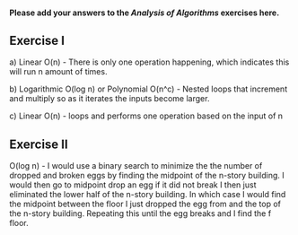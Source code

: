 #### Please add your answers to the **_Analysis of Algorithms_** exercises here.

## Exercise I

a) Linear O(n) - There is only one operation happening, which indicates this will run n amount of times.

b) Logarithmic O(log n) or Polynomial O(n^c) - Nested loops that increment and multiply so as it iterates the inputs become larger.

c) Linear O(n) - loops and performs one operation based on the input of n

## Exercise II

O(log n) - I would use a binary search to minimize the the number of dropped and broken eggs by finding the midpoint of the n-story building. I would then go to midpoint drop an egg if it did not break I then just eliminated the lower half of the n-story building. In which case I would find the midpoint between the floor I just dropped the egg from and the top of the n-story building. Repeating this until the egg breaks and I find the f floor.
